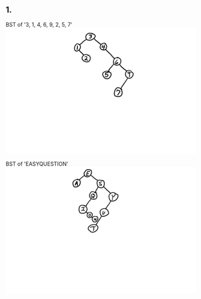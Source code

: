 ## 1.
BST of '3, 1, 4, 6, 9, 2, 5, 7'
![BST of numbers](/images/BST-numbers.png?raw=true "BST-numbers")

BST of 'EASYQUESTION'
![BST of letters](/images/BST-letters.png?raw=true "BST-letters")